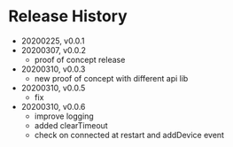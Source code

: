 # Release History

* 20200225, v0.0.1
* 20200307, v0.0.2
	* proof of concept release
* 20200310, v0.0.3
	* new proof of concept with different api lib
* 20200310, v0.0.5
	* fix
* 20200310, v0.0.6
	* improve logging
	* added clearTimeout
	* check on connected at restart and addDevice event
